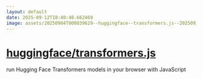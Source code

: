 ```yaml
---
layout: default
date: 2025-09-12T18:40:48.662469
image: assets/20250904T000839629--huggingface--transformers.js--20250911T232029241--cropped.png
---
```


# [huggingface/transformers.js](https://github.com/huggingface/transformers.js)

run Hugging Face Transformers models in your browser with JavaScript
